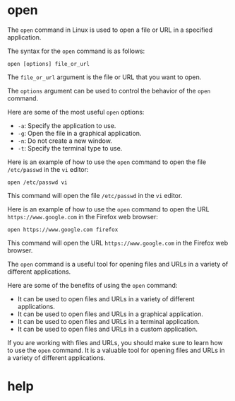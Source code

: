# open

The `open` command in Linux is used to open a file or URL in a specified application.

The syntax for the `open` command is as follows:

```
open [options] file_or_url
```

The `file_or_url` argument is the file or URL that you want to open.

The `options` argument can be used to control the behavior of the `open` command.

Here are some of the most useful `open` options:

* `-a`: Specify the application to use.
* `-g`: Open the file in a graphical application.
* `-n`: Do not create a new window.
* `-t`: Specify the terminal type to use.

Here is an example of how to use the `open` command to open the file `/etc/passwd` in the `vi` editor:

```
open /etc/passwd vi
```

This command will open the file `/etc/passwd` in the `vi` editor.

Here is an example of how to use the `open` command to open the URL `https://www.google.com` in the Firefox web browser:

```
open https://www.google.com firefox
```

This command will open the URL `https://www.google.com` in the Firefox web browser.

The `open` command is a useful tool for opening files and URLs in a variety of different applications.

Here are some of the benefits of using the `open` command:

* It can be used to open files and URLs in a variety of different applications.
* It can be used to open files and URLs in a graphical application.
* It can be used to open files and URLs in a terminal application.
* It can be used to open files and URLs in a custom application.

If you are working with files and URLs, you should make sure to learn how to use the `open` command. It is a valuable tool for opening files and URLs in a variety of different applications.




# help 

```

```

